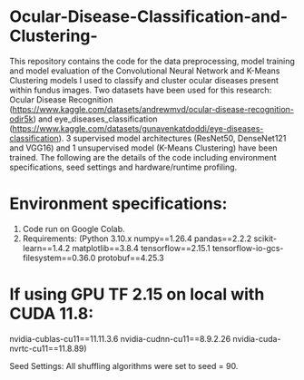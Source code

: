 # Ocular-Disease-Classification-and-Clustering-
This repository contains the code for the data preprocessing, model training and model evaluation of the Convolutional Neural Network and K-Means Clustering models I used to classify and cluster ocular diseases present within fundus images. Two datasets have been used for this research: Ocular Disease Recognition (https://www.kaggle.com/datasets/andrewmvd/ocular-disease-recognition-odir5k) and eye_diseases_classification (https://www.kaggle.com/datasets/gunavenkatdoddi/eye-diseases-classification). 3 supervised model architectures (ResNet50, DenseNet121 and VGG16) and 1 unsupervised model (K-Means Clustering) have been trained. The following are the details of the code including environment specifications, seed settings and hardware/runtime profiling. 

# Environment specifications: 
1. Code run on Google Colab.
2. Requirements:
(Python 3.10.x
numpy==1.26.4
pandas==2.2.2
scikit-learn==1.4.2
matplotlib==3.8.4
tensorflow==2.15.1
tensorflow-io-gcs-filesystem==0.36.0
protobuf==4.25.3
# If using GPU TF 2.15 on local with CUDA 11.8:
nvidia-cublas-cu11==11.11.3.6
nvidia-cudnn-cu11==8.9.2.26
nvidia-cuda-nvrtc-cu11==11.8.89)

Seed Settings:
All shuffling algorithms were set to seed = 90. 




 
